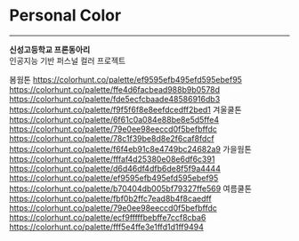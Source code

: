 # Personal Color
<hr>

**신성고등학교 프론동아리** <br>
인공지능 기반 퍼스널 컬러 프로젝트



봄웜톤
https://colorhunt.co/palette/ef9595efb495efd595ebef95
https://colorhunt.co/palette/ffe4d6facbead988b9b0578d
https://colorhunt.co/palette/fde5ecfcbaade48586916db3
https://colorhunt.co/palette/f9f5f6f8e8eefdcedff2bed1
겨울쿨톤
https://colorhunt.co/palette/6f61c0a084e88be8e5d5ffe4
https://colorhunt.co/palette/79e0ee98eeccd0f5befbffdc
https://colorhunt.co/palette/78c1f39be8d8e2f6caf8fdcf
https://colorhunt.co/palette/f6f4eb91c8e4749bc24682a9
가을웜톤
https://colorhunt.co/palette/fffaf4d25380e08e6df6c391
https://colorhunt.co/palette/d6d46df4dfb6de8f5f9a4444
https://colorhunt.co/palette/ef9595efb495efd595ebef95
https://colorhunt.co/palette/b70404db005bf79327ffe569
여름쿨톤
https://colorhunt.co/palette/fbf0b2ffc7ead8b4f8caedff
https://colorhunt.co/palette/79e0ee98eeccd0f5befbffdc
https://colorhunt.co/palette/ecf9fffffbebffe7ccf8cba6
https://colorhunt.co/palette/fff5e4ffe3e1ffd1d1ff9494
